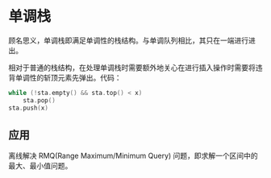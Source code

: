 # 单调栈

顾名思义，单调栈即满足单调性的栈结构。与单调队列相比，其只在一端进行进出。

相对于普通的栈结构，在处理单调栈时需要额外地关心在进行插入操作时需要将违背单调性的斩顶元素先弹出。代码：

```c
while (!sta.empty() && sta.top() < x)
    sta.pop()
sta.push(x)
```

## 应用

离线解决 RMQ(Range Maximum/Minimum Query) 问题，即求解一个区间中的最大、最小值问题。